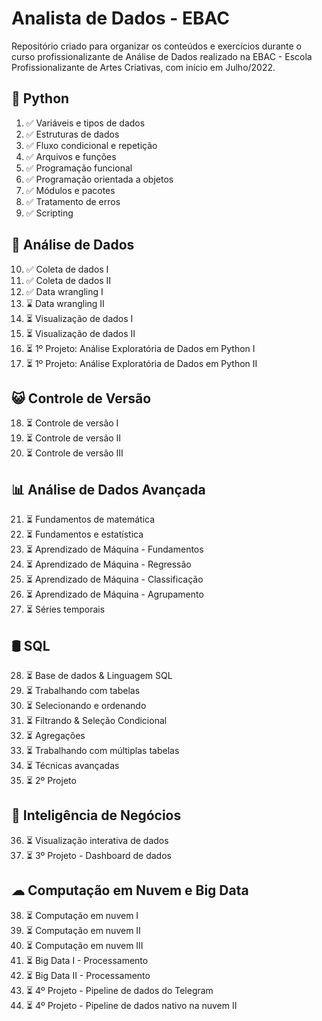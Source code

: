
# Analista de Dados - EBAC

Repositório criado para organizar os conteúdos e exercícios durante o curso profissionalizante de Análise de Dados realizado na EBAC - Escola Profissionalizante de Artes Criativas, com início em Julho/2022.

## 🐍 Python

1. ✅ Variáveis e tipos de dados
2. ✅ Estruturas de dados
3. ✅ Fluxo condicional e repetição
4. ✅ Arquivos e funções
5. ✅ Programação funcional
6. ✅ Programação orientada a objetos
7. ✅ Módulos e pacotes
8. ✅ Tratamento de erros
9. ✅ Scripting

## 🎲 Análise de Dados

10. ✅ Coleta de dados I
11. ✅ Coleta de dados II
12. ✅ Data wrangling I
13. ⌛ Data wrangling II
14. ⏳ Visualização de dados I
15. ⏳ Visualização de dados II
16. ⏳ 1º Projeto: Análise Exploratória de Dados em Python I
17. ⏳ 1º Projeto: Análise Exploratória de Dados em Python II


## 😺 Controle de Versão 
18. ⏳ Controle de versão I
19. ⏳ Controle de versão II
20. ⏳ Controle de versão III

## 📊 Análise de Dados Avançada
21. ⏳ Fundamentos de matemática
22. ⏳ Fundamentos e estatística
23. ⏳ Aprendizado de Máquina - Fundamentos
24. ⏳ Aprendizado de Máquina - Regressão
25. ⏳ Aprendizado de Máquina - Classificação
26. ⏳ Aprendizado de Máquina - Agrupamento
27. ⏳ Séries temporais

## 🛢 SQL 
28. ⏳ Base de dados & Linguagem SQL
29. ⏳ Trabalhando com tabelas
30. ⏳ Selecionando e ordenando
31. ⏳ Filtrando & Seleção Condicional
32. ⏳ Agregações 
33. ⏳ Trabalhando com múltiplas tabelas
34. ⏳ Técnicas avançadas
35. ⏳ 2º Projeto 

## 💼 Inteligência de Negócios 
36. ⏳ Visualização interativa de dados
37. ⏳ 3º Projeto - Dashboard de dados

## ☁ Computação em Nuvem e Big Data 
38. ⏳ Computação em nuvem I
39. ⏳ Computação em nuvem II
40. ⏳ Computação em nuvem III
41. ⏳ Big Data I - Processamento
42. ⏳ Big Data II - Processamento
43. ⏳ 4º Projeto - Pipeline de dados do Telegram
44. ⏳ 4º Projeto - Pipeline de dados nativo na nuvem II 

